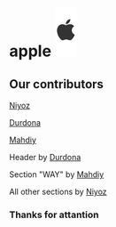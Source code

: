 # apple ![Aplle](https://github.com/NiyozNeo/apple/blob/main/img/logo.svg) 

## Our contributors
[Niyoz](https://github.com/NiyozNeo/)

[Durdona](https://github.com/durdonausman)

[Mahdiy](https://github.com/mahdiy1407)


Header by [Durdona](https://github.com/durdonausman)

Section "WAY" by [Mahdiy](https://github.com/mahdiy1407)

All other sections by [Niyoz](https://github.com/NiyozNeo/)


### Thanks for attantion
